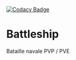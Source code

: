 [![Codacy Badge](https://api.codacy.com/project/badge/Grade/7fc5b60e948b47a98f07df56efa187c6)](https://www.codacy.com/app/NicovincX2/Battleship?utm_source=github.com&amp;utm_medium=referral&amp;utm_content=NicovincX2/Battleship&amp;utm_campaign=Badge_Grade)
# Battleship
Bataille navale PVP / PVE
